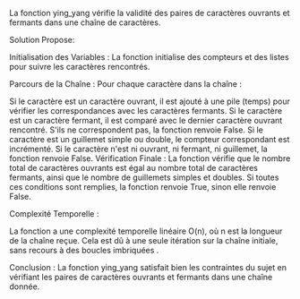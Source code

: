 La fonction ying_yang vérifie la validité des paires de caractères ouvrants et fermants dans une chaîne de caractères.

Solution Propose:

Initialisation des Variables : La fonction initialise des compteurs et des listes pour suivre les caractères rencontrés.

Parcours de la Chaîne : Pour chaque caractère dans la chaîne :

Si le caractère est un caractère ouvrant, il est ajouté à une pile (temps) pour vérifier les correspondances avec les caractères fermants.
Si le caractère est un caractère fermant, il est comparé avec le dernier caractère ouvrant rencontré. S'ils ne correspondent pas, la fonction renvoie False.
Si le caractère est un guillemet simple ou double, le compteur correspondant est incrémenté.
Si le caractère n'est ni ouvrant, ni fermant, ni guillemet, la fonction renvoie False.
Vérification Finale : La fonction vérifie que le nombre total de caractères ouvrants est égal au nombre total de caractères fermants, ainsi que le nombre de guillemets simples et doubles. Si toutes ces conditions sont remplies, la fonction renvoie True, sinon elle renvoie False.

Complexité Temporelle :

La fonction a une complexité temporelle linéaire O(n), où n est la longueur de la chaîne reçue. Cela est dû à une seule itération sur la chaîne initiale, sans recours à des boucles imbriquées .

Conclusion :
La fonction ying_yang satisfait bien les contraintes du sujet en vérifiant les paires de caractères ouvrants et fermants dans une chaîne donnée.


